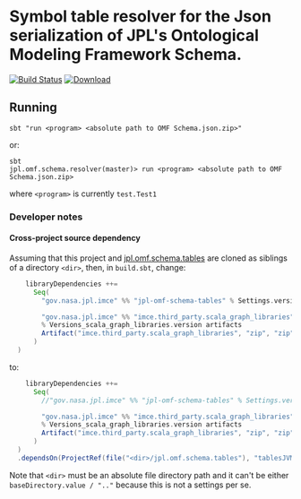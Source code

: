 # Symbol table resolver for the Json serialization of JPL's Ontological Modeling Framework Schema.
 
[![Build Status](https://travis-ci.org/JPL-IMCE/gov.nasa.jpl.imce.oml.resolver.svg?branch=master)](https://travis-ci.org/JPL-IMCE/gov.nasa.jpl.imce.oml.resolver)
 [ ![Download](https://api.bintray.com/packages/jpl-imce/gov.nasa.jpl.imce/gov.nasa.jpl.imce.oml.resolver/images/download.svg) ](https://bintray.com/jpl-imce/gov.nasa.jpl.imce/gov.nasa.jpl.imce.oml.resolver/_latestVersion)

## Running

```shell
sbt "run <program> <absolute path to OMF Schema.json.zip>"
```

or:

```shell
sbt 
jpl.omf.schema.resolver(master)> run <program> <absolute path to OMF Schema.json.zip>
```

where `<program>` is currently `test.Test1`

### Developer notes

#### Cross-project source dependency

Assuming that this project and [jpl.omf.schema.tables](https://github.com/JPL-IMCE/jpl.omf.schema.tables) 
are cloned as siblings of a directory `<dir>`, then, in `build.sbt`, change:

```sbt
    libraryDependencies ++=
      Seq(
        "gov.nasa.jpl.imce" %% "jpl-omf-schema-tables" % Settings.versions.jpl_omf_schema_tables,

        "gov.nasa.jpl.imce" %% "imce.third_party.scala_graph_libraries"
        % Versions_scala_graph_libraries.version artifacts
        Artifact("imce.third_party.scala_graph_libraries", "zip", "zip", Some("resource"), Seq(), None, Map())
      )
  )
```

to:


```sbt
    libraryDependencies ++=
      Seq(
        //"gov.nasa.jpl.imce" %% "jpl-omf-schema-tables" % Settings.versions.jpl_omf_schema_tables,

        "gov.nasa.jpl.imce" %% "imce.third_party.scala_graph_libraries"
        % Versions_scala_graph_libraries.version artifacts
        Artifact("imce.third_party.scala_graph_libraries", "zip", "zip", Some("resource"), Seq(), None, Map())
      )
  )
  .dependsOn(ProjectRef(file("<dir>/jpl.omf.schema.tables"), "tablesJVM"))
```

Note that `<dir>` must be an absolute file directory path and 
it can't be either `baseDirectory.value / ".."` because this is not a settings per se.
